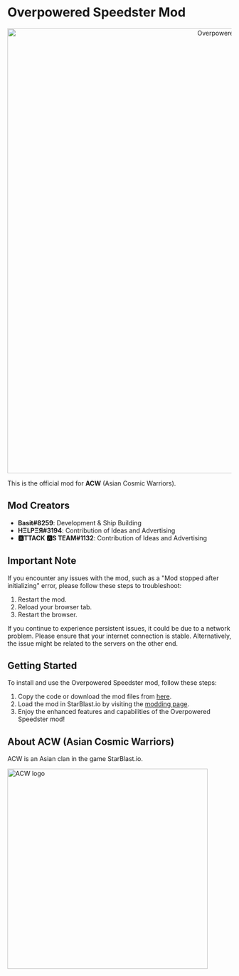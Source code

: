 # Overpowered Speedster Mod
<div align="center">
  <p>
    <a href="https://github.com/Modraxis/Overpowered-Speedster/blob/main/Overpowered%20Speedster%20mod%20code.JS">
      <img src="https://raw.githubusercontent.com/Modraxis/Overpowered-Speedster-mod/main/SB%20overpowered%20speedster.png" width="1000" alt="Overpowered Speedster" />
    </a>
  </p>
</div>

This is the official mod for **ACW** (Asian Cosmic Warriors).

## Mod Creators
- **Basit#8259**: Development & Ship Building
- **HΞLPΞЯ#3194**: Contribution of Ideas and Advertising
- **🅰TTACK 🅰S TEAM#1132**: Contribution of Ideas and Advertising

## Important Note
If you encounter any issues with the mod, such as a "Mod stopped after initializing" error, please follow these steps to troubleshoot:
1. Restart the mod.
2. Reload your browser tab.
3. Restart the browser.

If you continue to experience persistent issues, it could be due to a network problem. Please ensure that your internet connection is stable. Alternatively, the issue might be related to the servers on the other end.

## Getting Started
To install and use the Overpowered Speedster mod, follow these steps:
1. Copy the code or download the mod files from [here](https://github.com/Modraxis/Overpowered-Speedster/blob/main/Overpowered%20Speedster%20mod%20code.JS).
2. Load the mod in StarBlast.io by visiting the [modding page](https://starblast.io/modding.html).
3. Enjoy the enhanced features and capabilities of the Overpowered Speedster mod!

## About ACW (Asian Cosmic Warriors)
ACW is an Asian clan in the game StarBlast.io.

<div align="left">
  <p>
    <img src="https://raw.githubusercontent.com/Modraxis/background/main/ACW%20logo.png" width="450" alt="ACW logo" />
  </p>
</div>
